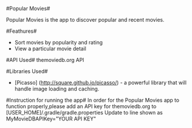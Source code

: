 #Popular Movies#

Popular Movies is the app to discover popular and recent movies.

#Feathures#
* Sort movies by popularity and rating
* View a particular movie detail

#API Used#
themoviedb.org API

#Libraries Used#
* [Picasso] (http://square.github.io/picasso/) - a powerful library that will handle image loading and caching.

#Instruction for running the app#
In order for the Popular Movies app to function properly,please add an API key for themoviedb.org to 
[USER_HOME]/.gradle/gradle.properties
Update to line shown as 
MyMovieDBAPIKey="YOUR API KEY"
